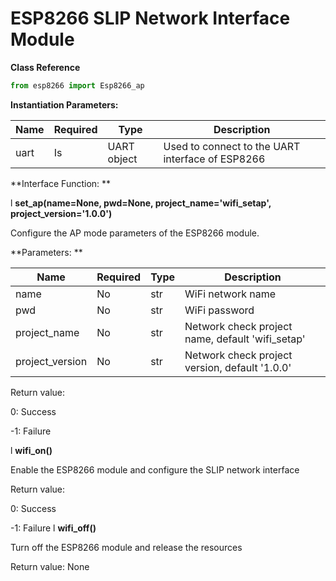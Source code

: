 # ESP8266 SLIP Network Interface Module
**Class Reference** 
```python
from esp8266 import Esp8266_ap
```


**Instantiation Parameters:** 

| Name | Required | Type | Description | 
|----|----|----|----|
|uart|	Is|	UART object|	Used to connect to the UART interface of ESP8266| 



**Interface Function: ** 

l **set_ap(name=None, pwd=None, project_name='wifi_setap', project_version='1.0.0')** 

Configure the AP mode parameters of the ESP8266 module. 

**Parameters: ** 

| Name | Required | Type | Description | 
|----|----|----|----|
| name | No | str | WiFi network name |
| pwd | No | str | WiFi password |
| project_name | No | str | Network check project name, default 'wifi_setap' |
| project_version | No | str | Network check project version, default '1.0.0' | 

Return value: 

0: Success

-1: Failure 

l **wifi_on()**

Enable the ESP8266 module and configure the SLIP network interface 

Return value: 

0: Success

-1: Failure l **wifi_off()**

Turn off the ESP8266 module and release the resources 

Return value: None
